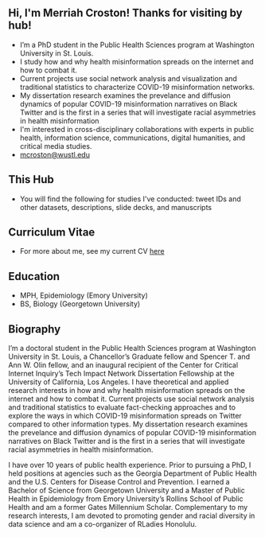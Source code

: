## Hi, I'm Merriah Croston! Thanks for visiting by hub!

- I’m a PhD student in the Public Health Sciences program at Washington University in St. Louis. 
- I study how and why health misinformation spreads on the internet and how to combat it.
- Current projects use social network analysis and visualization and traditional statistics to characterize COVID-19 misinformation networks.
- My dissertation research examines the prevelance and diffusion dynamics of popular COVID-19 misinformation narratives on Black Twitter and is the first in a series that will investigate racial asymmetries in health misinformation
- I'm interested in cross-disciplinary collaborations with experts in public health, information science, communications, digital humanities, and critical media studies.
- mcroston@wustl.edu

## This Hub
- You will find the following for studies I've conducted: tweet IDs and other datasets, descriptions, slide decks, and manuscripts

## Curriculum Vitae

- For more about me, see my current CV [here](https://wustl.app.box.com/s/i5b7lz3p94dtebdnj2pex0f8698ystda)

## Education

- MPH, Epidemiology (Emory University)
- BS, Biology (Georgetown University)

<!---
mcroston/mcroston is a ✨ special ✨ repository because its `README.md` (this file) appears on your GitHub profile.
You can click the Preview link to take a look at your changes.
--->

## Biography

I’m a doctoral student in the Public Health Sciences program at Washington University in St. Louis, a Chancellor’s Graduate fellow and Spencer T. and Ann W. Olin fellow, and an inaugural recipient of the Center for Critical Internet Inquiry’s Tech Impact Network Dissertation Fellowship at the University of California, Los Angeles. I have theoretical and applied research interests in how and why health misinformation spreads on the internet and how to combat it. Current projects use social network analysis and traditional statistics to evaluate fact-checking approaches and to explore the ways in which COVID-19 misinformation spreads on Twitter compared to other information types. My dissertation research examines the prevelance and diffusion dynamics of popular COVID-19 misinformation narratives on Black Twitter and is the first in a series that will investigate racial asymmetries in health misinformation. 

I have over 10 years of public health experience. Prior to pursuing a PhD, I held positions at agencies such as the Georgia Department of Public Health and the U.S. Centers for Disease Control and Prevention. I earned a Bachelor of Science from Georgetown University and a Master of Public Health in Epidemiology from Emory University’s Rollins School of Public Health and am a former Gates Millennium Scholar. Complementary to my research interests, I am devoted to promoting gender and racial diversity in data science and am a co-organizer of RLadies Honolulu.

